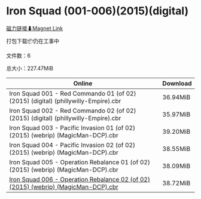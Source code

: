 # Iron Squad (001-006)(2015)(digital)

[磁力链接⬇Magnet Link](magnet:?xt=urn:btih:5b1c46cadfd427a9e2291c82d17aae42858b9062&dn=Iron%20Squad%20%28001-006%29%282015%29%28digital%29)

打包下载📦仍在工事中

文件数：6

总大小：227.47MiB

Online | Download
--- | ---
Iron Squad 001 - Red Commando 01 (of 02) (2015) (digital) (phillywilly-Empire).cbr | 36.94MiB
Iron Squad 002 - Red Commando 02 (of 02) (2015) (digital) (phillywilly-Empire).cbr | 35.97MiB
Iron Squad 003 - Pacific Invasion 01 (of 02) (2015) (webrip) (MagicMan-DCP).cbr | 39.20MiB
Iron Squad 004 - Pacific Invasion 02 (of 02) (2015) (webrip) (MagicMan-DCP).cbr | 38.55MiB
Iron Squad 005 - Operation Rebalance 01 (of 02) (2015) (webrip) (MagicMan-DCP).cbr | 38.09MiB
[Iron Squad 006 - Operation Rebalance 02 (of 02) (2015) (webrip) (MagicMan-DCP).cbr](https://github.com/alicewish/markdown/blob/master/comic/Iron-Squad-006-Operation-Rebalance-02-of-02-2015-webrip-MagicMan-DCP-cbr.md) | 38.72MiB